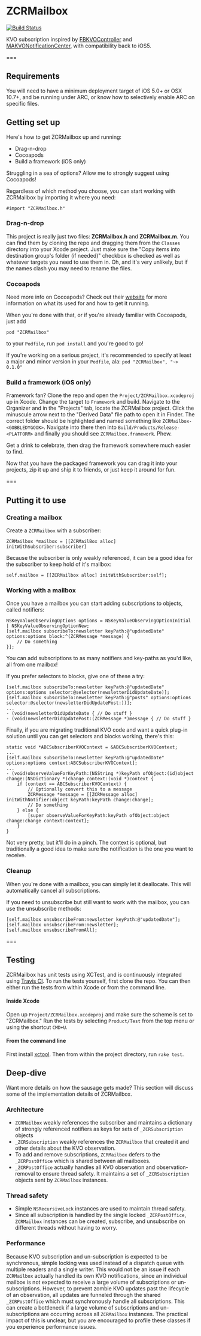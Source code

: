 # ZCRMailbox

[![Build Status](https://travis-ci.org/zradke/ZCRMailbox.svg?branch=master)](https://travis-ci.org/zradke/ZCRMailbox)

KVO subscription inspired by [FBKVOController](https://github.com/facebook/KVOController) and [MAKVONotificationCenter](https://github.com/mikeash/MAKVONotificationCenter), with compatibility back to iOS5.

===

## Requirements

You will need to have a minimum deployment target of iOS 5.0+ or OSX 10.7+, and be running under ARC, or know how to selectively enable ARC on specific files.

## Getting set up

Here's how to get ZCRMailbox up and running:

* Drag-n-drop
* Cocoapods
* Build a framework (iOS only)

Struggling in a sea of options? Allow me to strongly suggest using Cocoapods!

Regardless of which method you choose, you can start working with ZCRMailbox by importing it where you need:

```
#import "ZCRMailbox.h"
```

### Drag-n-drop

This project is really just two files: **ZCRMailbox.h** and **ZCRMailbox.m**. You can find them by cloning the repo and dragging them from the `Classes` directory into your Xcode project. Just make sure the "Copy items into destination group's folder (if needed)" checkbox is checked as well as whatever targets you need to use them in. Oh, and it's very unlikely, but if the names clash you may need to rename the files.

### Cocoapods

Need more info on Cocoapods? Check out their [website](http://cocoapods.org/) for more information on what its used for and how to get it running.

When you're done with that, or if you're already familiar with Cocoapods, just add

```
pod "ZCRMailbox"
```

to your `Podfile`, run `pod install` and you're good to go!

If you're working on a serious project, it's recommended to specify at least a major and minor version in your `Podfile`, ala: `pod "ZCRMailbox", "~> 0.1.0"`

### Build a framework (iOS only)

Framework fan? Clone the repo and open the `Project/ZCRMailbox.xcodeproj` up in Xcode. Change the target to `Framework` and build. Navigate to the Organizer and in the "Projects" tab, locate the ZCRMailbox project. Click the minuscule arrow next to the "Derived Data" file path to open it in Finder. The correct folder should be highlighted and named something like `ZCRMailbox-<GOBBLEDYGOOK>`. Navigate into there then into `Build/Products/Release-<PLATFORM>` and finally you should see `ZCRMailbox.framework`. Phew.

Get a drink to celebrate, then drag the framework somewhere much easier to find.

Now that you have the packaged framework you can drag it into your projects, zip it up and ship it to friends, or just keep it around for fun.

===

## Putting it to use

### Creating a mailbox

Create a `ZCRMailbox` with a subscriber:

```
ZCRMailbox *mailbox = [[ZCRMailBox alloc] initWithSubscriber:subscriber]
```

Because the subscriber is only weakly referenced, it can be a good idea for the subscriber to keep hold of it's mailbox:

```
self.mailbox = [[ZCRMailbox alloc] initWithSubscriber:self];
```

### Working with a mailbox

Once you have a mailbox you can start adding subscriptions to objects, called notifiers:

```
NSKeyValueObservingOptions options = NSKeyValueObservingOptionInitial | NSKeyValueObservingOptionNew;
[self.mailbox subscribeTo:newsletter keyPath:@"updatedDate" options:options block:^(ZCRMessage *message) {
	// Do something
}];
```

You can add subscriptions to as many notifiers and key-paths as you'd like, all from one mailbox!

If you prefer selectors to blocks, give one of these a try:

```
[self.mailbox subscribeTo:newsletter keyPath:@"updatedDate" options:options selector:@selector(newsletterDidUpdateDate)];
[self.mailbox subscribeTo:newsletter keyPath:@"posts" options:options selector:@selector(newsletterDidUpdatePost:))];
...
- (void)newsletterDidUpdateDate { // Do stuff }
- (void)newsletterDidUpdatePost:(ZCRMessage *)message { // Do stuff }
```

Finally, if you are migrating traditional KVO code and want a quick plug-in solution until you can get selectors and blocks working, there's this:

```
static void *ABCSubscriberKVOContext = &ABCSubscriberKVOContext;
...
[self.mailbox subscribeTo:newsletter keyPath:@"updatedDate" options:options context:ABCSubscriberKVOContext];
...
- (void)observeValueForKeyPath:(NSString *)keyPath ofObject:(id)object change:(NSDictionary *)change context:(void *)context {
    if (context == ABCSubscriberKVOContext) {
        // Optionally convert this to a message
        ZCRMessage *message = [[ZCRMessage alloc] initWithNotifier:object keyPath:keyPath change:change];
        // Do something
    } else {
        [super observeValueForKeyPath:keyPath ofObject:object change:change context:context];
    }
}
```

Not very pretty, but it'll do in a pinch. The context is optional, but traditionally a good idea to make sure the notification is the one you want to receive.

### Cleanup

When you're done with a mailbox, you can simply let it deallocate. This will automatically cancel all subscriptions.

If you need to unsubscribe but still want to work with the mailbox, you can use the unsubscribe methods:

```
[self.mailbox unsubscribeFrom:newsletter keyPath:@"updatedDate"];
[self.mailbox unsubscribeFrom:newsletter];
[self.mailbox unsubscribeFromAll];
```

===

## Testing

ZCRMailbox has unit tests using XCTest, and is continuously integrated using [Travis CI](https://travis-ci.org/zradke/ZCRMailbox). To run the tests yourself, first clone the repo. You can then either run the tests from within Xcode or from the command line.

#### Inside Xcode

Open up `Project/ZCRMailbox.xcodeproj` and make sure the scheme is set to "ZCRMailbox." Run the tests by selecting `Product/Test` from the top menu or using the shortcut `CMD+U`.

#### From the command line

First install [xctool](https://github.com/facebook/xctool). Then from within the project directory, run `rake test`.

## Deep-dive

Want more details on how the sausage gets made? This section will discuss some of the implementation details of ZCRMailbox.

### Architecture

* `ZCRMailbox` weakly references the subscriber and maintains a dictionary of strongly referenced notifiers as keys for sets of `_ZCRSubscription` objects
* `_ZCRSubscription` weakly references the `ZCRMailbox` that created it and other details about the KVO observation.
* To add and remove subscriptions, `ZCRMailbox` defers to the `_ZCRPostOffice` which is shared between all mailboxes.
* `_ZCRPostOffice` actually handles all KVO observation and observation-removal to ensure thread safety. It maintains a set of `_ZCRSubscription` objects sent by `ZCRMailbox` instances.

### Thread safety

* Simple `NSRecursiveLock` instances are used to maintain thread safety.
* Since all subscription is handled by the single locked `_ZCRPostOffice`, `ZCRMailbox` instances can be created, subscribe, and unsubscribe on different threads without having to worry.

### Performance

Because KVO subscription and un-subscription is expected to be synchronous, simple locking was used instead of a dispatch queue with multiple readers and a single writer. This would not be an issue if each `ZCRMailbox` actually handled its own KVO notifications, since an individual mailbox is not expected to receive a large volume of subscriptions or un-subscriptions. However, to prevent zombie KVO updates past the lifecycle of an observation, all updates are funneled through the shared `_ZCRPostOffice` which must synchronously handle all subscriptions. This can create a bottleneck if a large volume of subscriptions and un-subscriptions are occurring across all `ZCRMailbox` instances. The practical impact of this is unclear, but you are encouraged to profile these classes if you experience performance issues.



